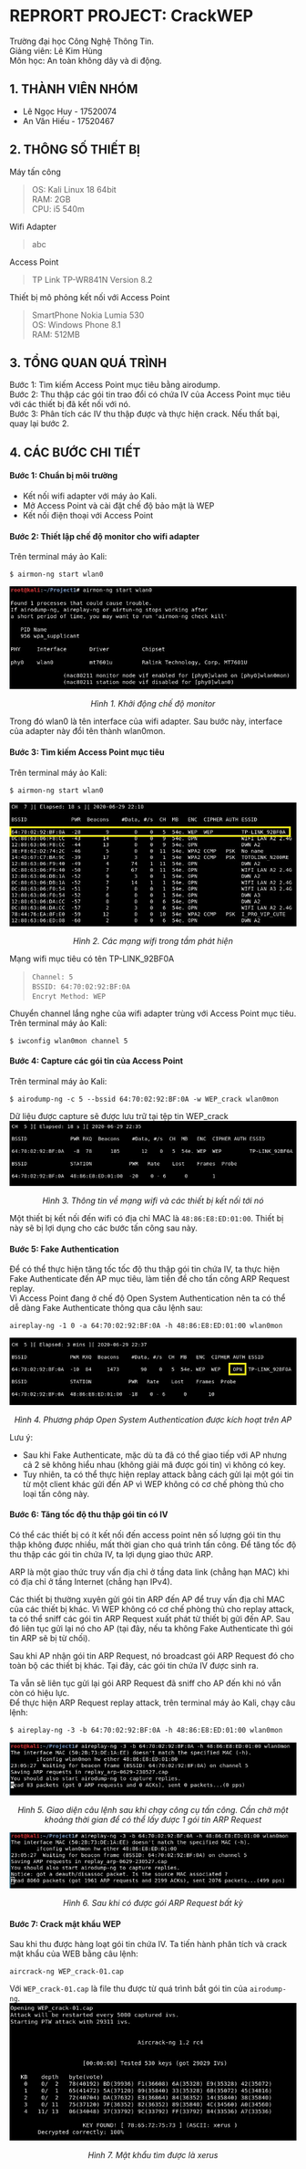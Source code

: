 # REPRORT PROJECT: CrackWEP
Trường đại học Công Nghệ Thông Tin.  
Giảng viên: Lê Kim Hùng  
Môn học: An toàn không dây và di động.  
## 1. THÀNH VIÊN NHÓM
* Lê Ngọc Huy - 17520074
* An Văn Hiếu - 17520467
## 2. THÔNG SỐ THIẾT BỊ
Máy tấn công
> OS: Kali Linux 18 64bit  
> RAM: 2GB  
> CPU: i5 540m  

Wifi Adapter
> abc

Access Point
> TP Link TP-WR841N Version 8.2

Thiết bị mô phỏng kết nối với Access Point
> SmartPhone Nokia Lumia 530  
> OS: Windows Phone 8.1  
> RAM: 512MB  
## 3. TỔNG QUAN QUÁ TRÌNH
Bước 1: Tìm kiếm Access Point mục tiêu bằng airodump.  
Bước 2: Thu thập các gói tin trao đổi có chứa IV của Access Point mục tiêu với các thiết bị đã kết nối với nó.  
Bước 3: Phân tích các IV thu thập được và thực hiện crack. Nếu thất bại, quay lại bước 2.

## 4. CÁC BƯỚC CHI TIẾT
#### Bước 1: Chuẩn bị môi trường
- Kết nối wifi adapter với máy ảo Kali.
- Mở Access Point và cài đặt chế độ bảo mật là WEP
- Kết nối điện thoại với Access Point
#### Bước 2: Thiết lập chế độ monitor cho wifi adapter
Trên terminal máy ảo Kali:  
```
$ airmon-ng start wlan0
```

![start_monitor](imgs/start_monitor.jpg)
*<p align = "center">Hình 1. Khởi động chế độ monitor</p>*
Trong đó wlan0 là tên interface của wifi adapter. Sau bước này, interface của adapter này đổi tên thành wlan0mon.
#### Bước 3: Tìm kiếm Access Point mục tiêu
Trên terminal máy ảo Kali:  
``` 
$ airmon-ng start wlan0
```

![airodump_to_monitor](imgs/airodump_to_monitor.jpg)
*<p align = "center">Hình 2. Các mạng wifi trong tầm phát hiện</p>*
Mạng wifi mục tiêu có tên TP-LINK_92BF0A
> `Channel: 5`  
> `BSSID: 64:70:02:92:BF:0A`  
> `Encryt Method: WEP` 

Chuyển channel lắng nghe của wifi adapter trùng với Access Point mục tiêu. Trên terminal máy ảo Kali: 
```
$ iwconfig wlan0mon channel 5
```
#### Bước 4: Capture các gói tin của Access Point
Trên terminal máy ảo Kali: 
```
$ airodump-ng -c 5 --bssid 64:70:02:92:BF:0A -w WEP_crack wlan0mon
```
Dữ liệu được capture sẽ được lưu trữ tại tệp tin WEP_crack  
![airodump_capture](imgs/airodump_capture.jpg)
*<p align = "center">Hình 3. Thông tin về mạng wifi và các thiết bị kết nối tới nó</p>*
Một thiết bị kết nối đến wifi có địa chỉ MAC là `48:86:E8:ED:01:00`. Thiết bị này sẽ bị lợi dụng cho các bước tấn công sau này.
#### Bước 5: Fake Authentication
Để có thể thực hiện tăng tốc tốc độ thu thập gói tin chứa IV, ta thực hiện Fake Authenticate đến AP mục tiêu, làm tiền đề cho tấn công ARP Request replay.  
Vì Access Point đang ở chế độ Open System Authentication nên ta có thể dễ dàng Fake Authenticate thông qua câu lệnh sau: 
```
aireplay-ng -1 0 -a 64:70:02:92:BF:0A -h 48:86:E8:ED:01:00 wlan0mon
```
![open_system_authen](imgs/open_system_authen.jpg)
*<p align = "center">Hình 4. Phương pháp Open System Authentication được kích hoạt trên AP</p>*

Lưu ý:  
* Sau khi Fake Authenticate, mặc dù ta đã có thể giao tiếp với AP nhưng cả 2 sẽ không hiểu nhau (không giải mã được gói tin) vì không có key.
* Tuy nhiên, ta có thể thực hiện replay attack bằng cách gửi lại một gói tin từ một client khác gửi đến AP vì WEP không có cơ chế phòng thủ cho loại tấn công này.

#### Bước 6: Tăng tốc độ thu thập gói tin có IV
Có thể các thiết bị có ít kết nối đến access point nên số lượng gói tin thu thập không được nhiều, mất thời gian cho quá trình tấn công. Để tăng tốc độ thu thập các gói tin chứa IV, ta lợi dụng giao thức ARP.  

ARP là một giao thức truy vấn địa chỉ ở tầng data link (chẳng hạn MAC) khi có địa chỉ ở tầng Internet (chẳng hạn IPv4).  

Các thiết bị thường xuyên gửi gói tin ARP đến AP để truy vấn địa chỉ MAC của các thiết bị khác. Vì WEP không có cơ chế phòng thủ cho replay attack, ta có thể sniff các gói tin ARP Request xuất phát từ thiết bị gửi đến AP. Sau đó liên tục gửi lại nó cho AP (tại đây, nếu ta không Fake Authenticate thì gói tin ARP sẽ bị từ chối).  

Sau khi AP nhận gói tin ARP Request, nó broadcast gói ARP Request đó cho toàn bộ các thiết bị khác. Tại đây, các gói tin chứa IV được sinh ra. 

Ta vẫn sẽ liên tục gửi lại gói ARP Request đã sniff cho AP đến khi nó vẫn còn có hiệu lực.  
Để thực hiện ARP Request replay attack, trên terminal máy ảo Kali, chạy câu lệnh:
```
$ aireplay-ng -3 -b 64:70:02:92:BF:0A -h 48:86:E8:ED:01:00 wlan0mon
```

![aireplay_before](imgs/aireplay_before.jpg)
*<p align = "center">Hình 5. Giao diện câu lệnh sau khi chạy công cụ tấn công. Cần chờ một khoảng thời gian để có thể lấy được 1 gói tin ARP Request</p>*
![aireplay_after](imgs/aireplay_after.jpg)
*<p align = "center">Hình 6. Sau khi có được gói ARP Request bất kỳ</p>*

#### Bước 7: Crack mật khẩu WEP
Sau khi thu được hàng loạt gói tin chứa IV. Ta tiến hành phân tích và crack mật khẩu của WEB bằng câu lệnh:
```
aircrack-ng WEP_crack-01.cap
```
Với `WEP_crack-01.cap` là file thu được từ quá trình bắt gói tin của `airodump-ng`.
![aircrack](imgs/aircrack.jpg)
*<p align = "center">Hình 7. Mật khẩu tìm được là xerus</p>*

